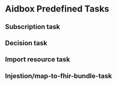 # Aidbox Predefined Tasks

## Subscription task

## Decision task

## Import resource task

## Injestion/map-to-fhir-bundle-task
